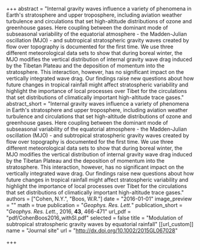 +++
abstract = "Internal gravity waves influence a variety of phenomena in Earth's stratosphere and upper troposphere, including aviation weather turbulence and circulations that set high-altitude distributions of ozone and greenhouse gases. Here coupling between the dominant mode of subseasonal variability of the equatorial atmosphere - the Madden-Julian oscillation (MJO) - and subtropical stratospheric gravity waves created by flow over topography is documented for the first time. We use three different meteorological data sets to show that during boreal winter, the MJO modifies the vertical distribution of internal gravity wave drag induced by the Tibetan Plateau and the deposition of momentum into the stratosphere. This interaction, however, has no significant impact on the vertically integrated wave drag. Our findings raise new questions about how future changes in tropical rainfall might affect stratospheric variability and highlight the importance of local processes over Tibet for the circulations that set distributions of climatically important high-altitude trace gases."
abstract_short = "Internal gravity waves influence a variety of phenomena in Earth's stratosphere and upper troposphere, including aviation weather turbulence and circulations that set high-altitude distributions of ozone and greenhouse gases. Here coupling between the dominant mode of subseasonal variability of the equatorial atmosphere - the Madden-Julian oscillation (MJO) - and subtropical stratospheric gravity waves created by flow over topography is documented for the first time. We use three different meteorological data sets to show that during boreal winter, the MJO modifies the vertical distribution of internal gravity wave drag induced by the Tibetan Plateau and the deposition of momentum into the stratosphere. This interaction, however, has no significant impact on the vertically integrated wave drag. Our findings raise new questions about how future changes in tropical rainfall might affect stratospheric variability and highlight the importance of local processes over Tibet for the circulations that set distributions of climatically important high-altitude trace gases."
authors = ["Cohen, N.Y.", "Boos, W.R."]
date = "2016-01-01"
image_preview = ""
math = true
publication = "*Geophys. Res. Lett.*"
publication_short = "*Geophys. Res. Lett.*, 2016, **43**, 466-471"
url_pdf = "pdf/CohenBoos2016_withSI.pdf"
selected = false
title = "Modulation of subtropical stratospheric gravity waves by equatorial rainfall"
[[url_custom]]
   name = "Journal site"
   url = "http://dx.doi.org/10.1002/2015GL067028"


+++
